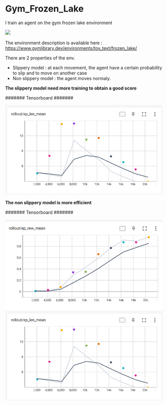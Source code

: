 # Gym_Frozen_Lake
I train an agent on the gym frozen lake environment 

![](https://www.gymlibrary.dev/_images/frozen_lake.gif)

The environment description is available here : https://www.gymlibrary.dev/environments/toy_text/frozen_lake/


There are 2 properties of the env.
 - Slippery model : at each movement, the agent have a certain probability to slip and to move on another case
 - Non slippery model : the agent moves normaly. 
 
 __The slippery model need more training to obtain a good score__
 
####### Tensorboard #######

<img src="https://github.com/MatthieuHanania/Gym_Frozen_Lake/blob/main/non%20slippery%20agent%20mean%20episode%20lenght.png" width="500">
 
 __The non slippery model is more efficient__
 
 ####### Tensorboard #######
 
 <img src="https://github.com/MatthieuHanania/Gym_Frozen_Lake/blob/main/non%20slippery%20agent%20score.png" width="500">
 
  <img src="https://github.com/MatthieuHanania/Gym_Frozen_Lake/blob/main/non%20slippery%20agent%20mean%20episode%20lenght.png" width="500">
